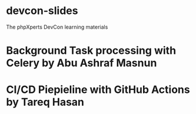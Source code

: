 # devcon-slides
The phpXperts DevCon learning materials

# Background Task processing with Celery by Abu Ashraf Masnun

# CI/CD Piepieline with GitHub Actions by Tareq Hasan

